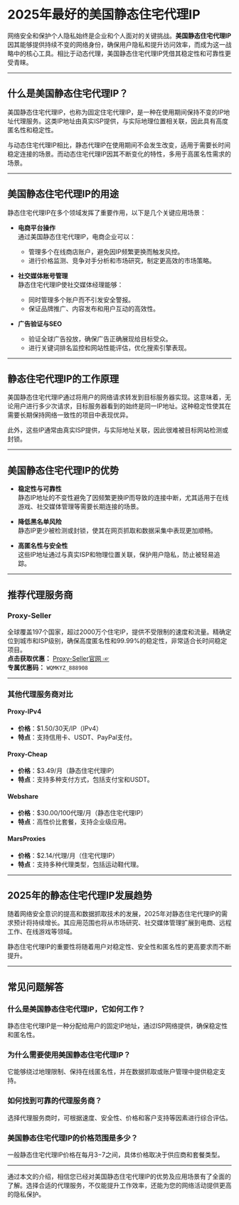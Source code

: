 # 2025年最好的美国静态住宅代理IP

网络安全和保护个人隐私始终是企业和个人面对的关键挑战。**美国静态住宅代理IP**因其能够提供持续不变的网络身份，确保用户隐私和提升访问效率，而成为这一战略中的核心工具。相比于动态代理，美国静态住宅代理IP凭借其稳定性和可靠性更受青睐。

---

## 什么是美国静态住宅代理IP？

美国静态住宅代理IP，也称为固定住宅代理IP，是一种在使用期间保持不变的IP地址代理服务。这类IP地址由真实ISP提供，与实际地理位置相关联，因此具有高度匿名性和稳定性。

与动态住宅代理IP相比，静态代理IP在使用期间不会发生改变，适用于需要长时间稳定连接的场景。而动态住宅代理IP因其不断变化的特性，多用于高匿名性需求的场景。

---

## 美国静态住宅代理IP的用途

静态住宅代理IP在多个领域发挥了重要作用，以下是几个关键应用场景：

- **电商平台操作**  
  通过美国静态住宅代理IP，电商企业可以：
  - 管理多个在线商店账户，避免因IP频繁更换而触发风控。
  - 进行价格监测、竞争对手分析和市场研究，制定更高效的市场策略。

- **社交媒体账号管理**  
  静态住宅代理IP使社交媒体经理能够：
  - 同时管理多个账户而不引发安全警报。
  - 保证品牌推广、内容发布和用户互动的高效性。

- **广告验证与SEO**  
  - 验证全球广告投放，确保广告正确展现给目标受众。
  - 进行关键词排名监控和网站性能评估，优化搜索引擎表现。

---

## 静态住宅代理IP的工作原理

美国静态住宅代理IP通过将用户的网络请求转发到目标服务器实现。这意味着，无论用户进行多少次请求，目标服务器看到的始终是同一IP地址。这种稳定性使其在需要长期保持网络一致性的项目中表现优异。

此外，这些IP通常由真实ISP提供，与实际地址关联，因此很难被目标网站检测或封锁。

---

## 美国静态住宅代理IP的优势

- **稳定性与可靠性**  
  静态IP地址的不变性避免了因频繁更换IP而导致的连接中断，尤其适用于在线游戏、社交媒体管理等需要长期连接的场景。

- **降低黑名单风险**  
  静态IP更少被检测或封锁，使其在网页抓取和数据采集中表现更加顺畅。

- **高匿名性与安全性**  
  这些IP地址通过与真实ISP和物理位置关联，保护用户隐私，防止被轻易追踪。

---

## 推荐代理服务商

### Proxy-Seller  

全球覆盖197个国家，超过2000万个住宅IP，提供不受限制的速度和流量。精确定位到城市和ISP级别，确保高度匿名性和99.99%的稳定性，非常适合长时间稳定项目。  
**点击获取优惠：** [Proxy-Seller官网 ☞](https://bit.ly/proxy-seller-coupon)  
**专属优惠码：** `WQMKYZ_888908`

---

### 其他代理服务商对比

#### Proxy-IPv4  
- **价格**：$1.50/30天/IP（IPv4）  
- **特点**：支持信用卡、USDT、PayPal支付。  


#### Proxy-Cheap  
- **价格**：$3.49/月（静态住宅代理IP）  
- **特点**：支持多种支付方式，包括支付宝和USDT。  


#### Webshare  
- **价格**：$30.00/100代理/月（静态住宅代理IP）  
- **特点**：高性价比套餐，支持企业级应用。  


#### MarsProxies  
- **价格**：$2.14/代理/月（住宅代理IP）  
- **特点**：支持多种代理类型，包括运动鞋代理。  


---

## 2025年的静态住宅代理IP发展趋势

随着网络安全意识的提高和数据抓取技术的发展，2025年对静态住宅代理IP的需求预计将持续增长。其应用范围也将从市场研究、社交媒体管理扩展到电商、远程工作、在线游戏等领域。

静态住宅代理IP的重要性将随着用户对稳定性、安全性和匿名性的更高要求而不断提升。

---

## 常见问题解答

### 什么是美国静态住宅代理IP，它如何工作？
静态住宅代理IP是一种分配给用户的固定IP地址，通过ISP网络提供，确保稳定性和匿名性。

### 为什么需要使用美国静态住宅代理IP？
它能够绕过地理限制、保持在线匿名性，并在数据抓取或账户管理中提供稳定支持。

### 如何找到可靠的代理服务商？
选择代理服务商时，可根据速度、安全性、价格和客户支持等因素进行综合评估。

### 美国静态住宅代理IP的价格范围是多少？
一般静态住宅代理IP价格在每月$3-$7之间，具体价格取决于供应商和套餐类型。

---

通过本文的介绍，相信您已经对美国静态住宅代理IP的优势及应用场景有了全面的了解。选择合适的代理服务，不仅能提升工作效率，还能为您的网络活动提供更高的隐私保护。
